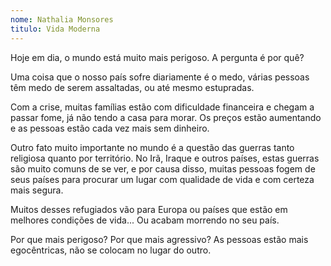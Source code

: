 ```yaml
---
nome: Nathalia Monsores
titulo: Vida Moderna
---
```


Hoje em dia, o mundo está muito mais perigoso. A pergunta é por quê?

Uma coisa que o nosso país sofre diariamente é o medo, várias pessoas têm medo de serem assaltadas, ou até mesmo estupradas.

Com a crise, muitas famílias estão com dificuldade financeira e chegam a passar fome, já não tendo a casa para morar. Os preços estão aumentando e as pessoas estão cada vez mais sem dinheiro.

Outro fato muito importante no mundo é a questão das guerras tanto religiosa quanto por território. No Irã, Iraque e outros países, estas guerras são muito comuns de se ver, e por causa disso, muitas pessoas fogem de seus países para procurar um lugar com qualidade de vida e com certeza mais segura.

Muitos desses refugiados vão para Europa ou países que estão em melhores condições de vida... Ou acabam morrendo no seu país.

Por que mais perigoso? Por que mais agressivo? As pessoas estão mais egocêntricas, não se colocam no lugar do outro.

